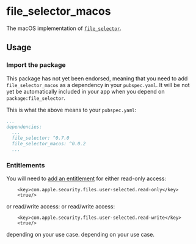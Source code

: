 # file_selector_macos

The macOS implementation of [`file_selector`][1].

## Usage

### Import the package

This package has not yet been endorsed, meaning that you need to add `file_selector_macos`
as a dependency in your `pubspec.yaml`. It will be not yet be automatically included in your app
when you depend on `package:file_selector`.

This is what the above means to your `pubspec.yaml`:

```yaml
...
dependencies:
  ...
  file_selector: ^0.7.0
  file_selector_macos: ^0.0.2
  ...
```

### Entitlements

You will need to [add an entitlement][2] for either read-only access:
```
	<key>com.apple.security.files.user-selected.read-only</key>
	<true/>
```
or read/write access:	or read/write access:
```
	<key>com.apple.security.files.user-selected.read-write</key>
	<true/>
```
depending on your use case.	depending on your use case.

[1]: https://github.com/flutter/plugins/tree/master/packages/file_selector
[2]: https://flutter.dev/desktop#entitlements-and-the-app-sandbox
